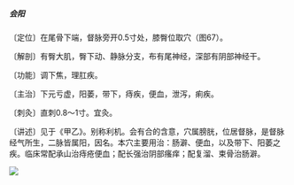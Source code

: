 ##### 会阳

〔定位〕在尾骨下端，督脉旁开0.5寸处，膝臀位取穴（图67）。

〔解剖〕有臀大肌，臀下动、静脉分支，布有尾神经，深部有阴部神经干。

〔功能〕调下焦，理肛疾。

〔主治〕下元亏虚，阳萎，带下，痔疾，便血，泄泻，痢疾。

〔刺灸〕直刺0.8〜1寸。宜灸。

〔讲述〕见于《甲乙》。别称利机。会有合的含意，穴属膀胱，位居督脉，是督脉经气所生，二脉皆属阳，因名。本穴主要用治：肠澼、便血，以及带下、阳萎之疾。临床常配承山治痔疮便血；配长强治阴部瘙痒；配复溜、束骨治肠澼。

![](img/图67.jpg)
